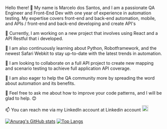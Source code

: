 Hello there! 👋 My name is Marcelo dos Santos, and I am a passionate QA Engineer and Front-End Dev with one year of experience in automation testing. My expertise covers front-end and back-end automation, mobile, and APIs / front-end and back-end developing and create API's

🔭 Currently, I am working on a new project that involves using React and a API Restful that i developed.

🌱 I am also continuously learning about Python, Robotframework, and the newest Safari Webkit to stay up-to-date with the latest trends in automation.

👯 I am looking to collaborate on a full API project to create new mapping and scenario testing to achieve full application API coverage.

🤔 I am also eager to help the QA community more by spreading the word about automation and its benefits.

💬 Feel free to ask me about how to improve your code patterns, and I will be glad to help. 😊

📫 You can reach me via my LinkedIn account at Linkedin account 
<a href="https://www.linkedin.com/in/marcelo-dos-santos-4362ba218/">
  <img src="https://cdn.jsdelivr.net/gh/devicons/devicon/icons/linkedin/linkedin-original.svg" aligh="center" height="20"
  width="20">    
</a>



[![Anurag's GitHub stats](https://github-readme-stats.vercel.app/api?username=marcelo-dos-santos&show_icons=true&theme=calm)](https://github.com/anuraghazra/github-readme-stats)
[![Top Langs](https://github-readme-stats.vercel.app/api/top-langs/?username=marcelo-dos-santos&layout=compact&theme=calm)](https://github.com/anuraghazra/github-readme-stats)



